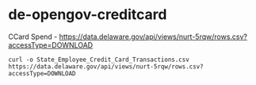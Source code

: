 # de-opengov-creditcard

CCard Spend - https://data.delaware.gov/api/views/nurt-5rqw/rows.csv?accessType=DOWNLOAD

```
curl -o State_Employee_Credit_Card_Transactions.csv https://data.delaware.gov/api/views/nurt-5rqw/rows.csv?accessType=DOWNLOAD
```